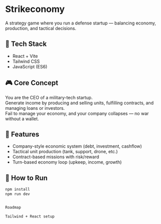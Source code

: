 # Strikeconomy

A strategy game where you run a defense startup — balancing economy, production, and tactical decisions.

## 🔧 Tech Stack
- React + Vite
- Tailwind CSS
- JavaScript (ES6)

## 🎮 Core Concept
You are the CEO of a military-tech startup.  
Generate income by producing and selling units, fulfilling contracts, and managing loans or investors.  
Fail to manage your economy, and your company collapses — no war without a wallet.

## 🧩 Features
- Company-style economic system (debt, investment, cashflow)
- Tactical unit production (tank, support, drone, etc.)
- Contract-based missions with risk/reward
- Turn-based economy loop (upkeep, income, growth)

## 🚀 How to Run

```bash
npm install
npm run dev


Roadmap

Tailwind + React setup